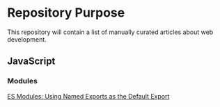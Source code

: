 # Repository Purpose
This repository will contain a list of manually curated articles about web development.

## JavaScript

### Modules

[ES Modules: Using Named Exports as the Default Export](https://medium.com/@timoxley/named-exports-as-the-default-export-api-670b1b554f65)
